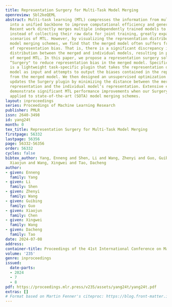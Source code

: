 ```yaml
---
title: Representation Surgery for Multi-Task Model Merging
openreview: Sbl2keQEML
abstract: Multi-task learning (MTL) compresses the information from multiple tasks
  into a unified backbone to improve computational efficiency and generalization.
  Recent work directly merges multiple independently trained models to perform MTL
  instead of collecting their raw data for joint training, greatly expanding the application
  scenarios of MTL. However, by visualizing the representation distribution of existing
  model merging schemes, we find that the merged model often suffers from the dilemma
  of representation bias. That is, there is a significant discrepancy in the representation
  distribution between the merged and individual models, resulting in poor performance
  of merged MTL. In this paper, we propose a representation surgery solution called
  “Surgery" to reduce representation bias in the merged model. Specifically, Surgery
  is a lightweight task-specific plugin that takes the representation of the merged
  model as input and attempts to output the biases contained in the representation
  from the merged model. We then designed an unsupervised optimization objective that
  updates the Surgery plugin by minimizing the distance between the merged model’s
  representation and the individual model’s representation. Extensive experiments
  demonstrate significant MTL performance improvements when our Surgery plugin is
  applied to state-of-the-art (SOTA) model merging schemes.
layout: inproceedings
series: Proceedings of Machine Learning Research
publisher: PMLR
issn: 2640-3498
id: yang24t
month: 0
tex_title: Representation Surgery for Multi-Task Model Merging
firstpage: 56332
lastpage: 56356
page: 56332-56356
order: 56332
cycles: false
bibtex_author: Yang, Enneng and Shen, Li and Wang, Zhenyi and Guo, Guibing and Chen,
  Xiaojun and Wang, Xingwei and Tao, Dacheng
author:
- given: Enneng
  family: Yang
- given: Li
  family: Shen
- given: Zhenyi
  family: Wang
- given: Guibing
  family: Guo
- given: Xiaojun
  family: Chen
- given: Xingwei
  family: Wang
- given: Dacheng
  family: Tao
date: 2024-07-08
address:
container-title: Proceedings of the 41st International Conference on Machine Learning
volume: '235'
genre: inproceedings
issued:
  date-parts:
  - 2024
  - 7
  - 8
pdf: https://proceedings.mlr.press/v235/assets/yang24t/yang24t.pdf
extras: []
# Format based on Martin Fenner's citeproc: https://blog.front-matter.io/posts/citeproc-yaml-for-bibliographies/
---
```

